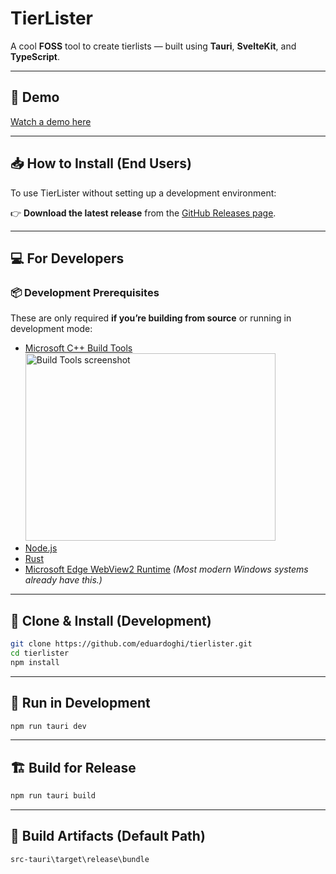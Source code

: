 # TierLister

A cool **FOSS** tool to create tierlists — built using **Tauri**, **SvelteKit**, and **TypeScript**.

---
## 🎥 Demo

[Watch a demo here](https://github.com/eduardoghi/tierlister/assets/124214754/40bcca9d-c1d2-46e3-92bd-7d12eba87a7f)


---

## 📥 How to Install (End Users)

To use TierLister without setting up a development environment:

👉 **Download the latest release** from the [GitHub Releases page](https://github.com/eduardoghi/tierlister/releases).

---

## 💻 For Developers

### 📦 Development Prerequisites

These are only required **if you’re building from source** or running in development mode:

* [Microsoft C++ Build Tools](https://visualstudio.microsoft.com/downloads/) <img width="400" height="300" alt="Build Tools screenshot" src="https://github.com/user-attachments/assets/e37f06f6-f700-4eea-ad9f-6788431540c3" />
* [Node.js](https://nodejs.org/en/download)
* [Rust](https://www.rust-lang.org/tools/install)
* [Microsoft Edge WebView2 Runtime](https://developer.microsoft.com/en-us/microsoft-edge/webview2/#download-section)
  *(Most modern Windows systems already have this.)*

---

## 🚀 Clone & Install (Development)

```bash
git clone https://github.com/eduardoghi/tierlister.git
cd tierlister
npm install
```

---

## 🧪 Run in Development

```bash
npm run tauri dev
```

---

## 🏗️ Build for Release

```bash
npm run tauri build
```

---

## 📁 Build Artifacts (Default Path)

```
src-tauri\target\release\bundle
